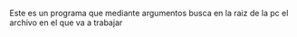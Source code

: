 Este es un programa que mediante argumentos busca en la raiz de la pc el archivo en el que va a trabajar
